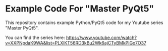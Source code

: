 # Example Code For "Master PyQt5"

This repository contains example Python/PyQt5 code for my Youtube series "Master PyQt5".

You can find the series here: https://www.youtube.com/watch?v=XXPNpdaK9WA&list=PLXlKT56RD3kBu2Wk6ajCTyBMkPIGx7O37
